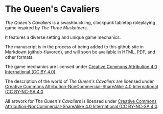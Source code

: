 # The Queen's Cavaliers

*The Queen's Cavaliers* is a swashbuckling, clockpunk tabletop roleplaying game inspired by *The Three Musketeers*.

It features a diverse setting and unique game mechanics.

The manuscript is in the process of being added to this github site in Markdown (github-flavored), and will soon be available
in HTML, PDF, and other formats.

The game mechanics are licensed under [Creative Commons Attribution 4.0 International (CC BY 4.0)](https://creativecommons.org/licenses/by/4.0/).

The description of the world of *The Queen's Cavaliers* are licensed under [Creative Commons Attribution-NonCommercial-ShareAlike 4.0 International (CC BY-NC-SA 4.0](https://creativecommons.org/licenses/by-nc-sa/4.0/).

All artwork for *The Queen's Cavaliers* is licensed under [Creative Commons Attribution-NonCommercial-ShareAlike 4.0 International (CC BY-NC-SA 4.0](https://creativecommons.org/licenses/by-nc-sa/4.0/).

